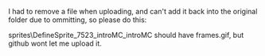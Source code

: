 I had to remove a file when uploading, and can't add it back into the original folder due to ommitting, so please do this:

sprites\DefineSprite_7523_introMC_introMC should have frames.gif, but github wont let me upload it.
